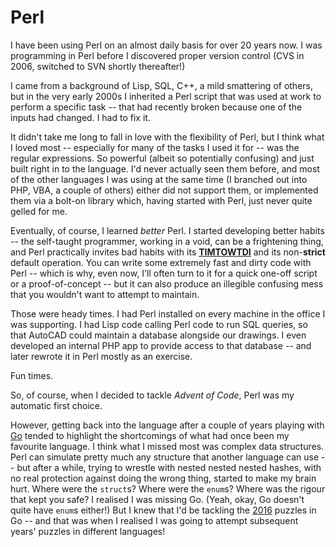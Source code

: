# Perl

I have been using Perl on an almost daily basis for over 20 years now. I was
programming in Perl before I discovered proper version control (CVS in 2006,
switched to SVN shortly thereafter!)

I came from a background of Lisp, SQL, C++, a mild smattering of others, but in
the very early 2000s I inherited a Perl script that was used at work to perform
a specific task -- that had recently broken because one of the inputs had
changed. I had to fix it.

It didn't take me long to fall in love with the flexibility of Perl, but I think
what I loved most -- especially for many of the tasks I used it for -- was the
regular expressions. So powerful (albeit so potentially confusing) and just
built right in to the language. I'd never actually seen them before, and most of
the other languages I was using at the same time (I branched out into PHP, VBA,
a couple of others) either did not support them, or implemented them via a
bolt-on library which, having started with Perl, just never quite gelled for me.

Eventually, of course, I learned _better_ Perl. I started developing better
habits -- the self-taught programmer, working in a void, can be a frightening
thing, and Perl practically invites bad habits with its
**[TIMTOWTDI](https://perl.fandom.com/wiki/TIMTOWTDI)** and its non-**strict**
default operation. You can write some extremely fast and dirty code with Perl --
which is why, even now, I'll often turn to it for a quick one-off script or a
proof-of-concept -- but it can also produce an illegible confusing mess that you
wouldn't want to attempt to maintain.

Those were heady times. I had Perl installed on every machine in the office I
was supporting. I had Lisp code calling Perl code to run SQL queries, so that
AutoCAD could maintain a database alongside our drawings. I even developed an
internal PHP app to provide access to that database -- and later rewrote it in
Perl mostly as an exercise.

Fun times.

So, of course, when I decided to tackle _Advent of Code_, Perl was my automatic
first choice.

However, getting back into the language after a couple of years playing with
[Go](./Go.md) tended to highlight the shortcomings of what had once been my
favourite language. I think what I missed most was complex data structures. Perl
can simulate pretty much any structure that another language can use -- but
after a while, trying to wrestle with nested nested nested hashes, with no real
protection against doing the wrong thing, started to make my brain hurt. Where
were the `struct`s? Where were the `enum`s? Where was the rigour that kept you
safe? I realised I was missing Go. (Yeah, okay, Go doesn't quite have `enum`s
either!) But I knew that I'd be tackling the [2016](../2016/README.md) puzzles
in Go -- and that was when I realised I was going to attempt subsequent years'
puzzles in different languages!
